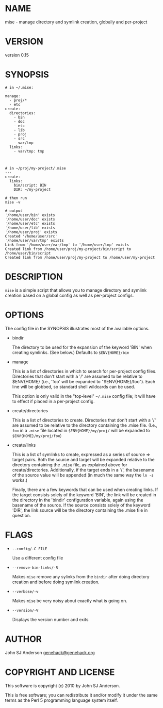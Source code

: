 # NAME

mise - manage directory and symlink creation, globally and per-project

# VERSION

version 0.15

# SYNOPSIS

    # in ~/.mise:
    ---
    manage:
      - proj/*
      - etc
    create:
      directories:
        - bin
        - doc
        - etc
        - lib
        - proj
        - src
        - var/tmp
      links:
        - var/tmp: tmp



    # in ~/proj/my-project/.mise
    ---
    create:
      links:
        bin/script: BIN
        DIR: ~/my-project

    # then run
    mise -v

    # output
    '/home/user/bin' exists
    '/home/user/doc' exists
    '/home/user/etc' exists
    '/home/user/lib' exists
    '/home/user/proj' exists
    Created '/home/user/src'
    '/home/user/var/tmp' exists
    Link from '/home/user/var/tmp' to '/home/user/tmp' exists
    Created link from /home/user/proj/my-project/bin/script to /home/user/bin/script
    Created link from /home/user/proj/my-project to /home/user/my-project

# DESCRIPTION

`mise` is a simple script that allows you to manage directory and symlink
creation based on a global config as well as per-project configs.

# OPTIONS

The config file in the SYNOPSIS illustrates most of the available options.

- bindir

    The directory to be used for the expansion of the keyword 'BIN' when creating
    symlinks. (See below.) Defaults to `$ENV{HOME}/bin`

- manage

    This is a list of directories in which to search for per-project config
    files. Directories that don't start with a '/' are assumed to be relative to
    $ENV{HOME} (i.e., 'foo' will be expanded to "$ENV{HOME}/foo"). Each line will
    be globbed, so standard shell wildcards can be used.

    This option is only valid in the "top-level" `~/.mise` config file; it will
    have to effect if placed in a per-project config.

- create/directories

    This is a list of directories to create. Directories that don't start with a
    '/' are assumed to be relative to the directory containing the .mise
    file. (I.e., `foo` in a `.mise` file located in `$ENV{HOME}/my/proj/` will
    be expanded to `$ENV{HOME}/my/proj/foo`)

- create/links

    This is a list of symlinks to create, expressed as a series of source =>
    target pairs. Both the source and target will be expanded relative to the
    directory containing the `.mise` file, as explained above for
    create/directories. Additionally, if the target ends in a '/', the basename of
    the source value will be appended (in much the same way the `ln -s` works.)

    Finally, there are a few keywords that can be used when creating links. If the
    target consists solely of the keyword 'BIN', the link will be created in the
    directory in the 'bindir' configuration variable, again using the basename of
    the source. If the source consists solely of the keyword 'DIR', the link
    source will be the directory containing the .mise file in question.

# FLAGS

- `--config/-C FILE`

    Use a different config file

- `--remove-bin-links/-R`

    Makes `mise` remove any sylinks from the `bindir` after doing directory
    creation and before doing symlink creation.

- `--verbose/-v`

    Makes `mise` be very noisy about exactly what is going on.

- `--version/-V`

    Displays the version number and exits

# AUTHOR

John SJ Anderson <genehack@genehack.org>

# COPYRIGHT AND LICENSE

This software is copyright (c) 2010 by John SJ Anderson.

This is free software; you can redistribute it and/or modify it under
the same terms as the Perl 5 programming language system itself.
